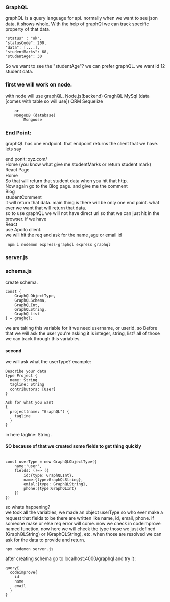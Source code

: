 ### GraphQL

graphQL is a query language for api. normally when we want to see json data. it shows whole. With the help of graphQl we can track specific property of that data.
```
"status" : "ok",
"statusCode": 200, 
"data": [....],
"studentMarks": 68,
"studentAge": 30
```
So we want to see the "studentAge"? we can prefer graphQL. we want id 12 student data. 

### first we will work on node. 
with node will use graphQL. 
Node.js(backend)
    GraghQL
        MySql (data [comes with table so will use])
        ORM Sequelize

        or
        MongoDB (database)
            Mongoose 

### End Point:  
graphQL has one endpoint. that endpoint returns the client that we have. lets say 

end ponit: xyz.com/ <br>
Home (you know what give me studentMarks or return student mark)<br>
React Page <br>
Home <br>
So that will return that student data when you hit that http. <br>
Now again go to the Blog page. and give me the comment <br>
Blog<br>
studentComment<br>
it will return that data. main thing is there will be only one end point. what ever we want that will return that data. <br>
so to use graphQL we will not have direct url so that we can just hit in the browser. if we have <br>
React<br>
use Apollo client.<br>
we will hit the req and ask for the name ,age or email id

```
 npm i nodemon express-graphql express graphql
 ```
 ### server.js

 ### schema.js

create schema. 
```
const {
    GraphQLObjectType,
    GraphQLSchema,
    GraphQLInt,
    GraphQLString,
    GraphQLList
} = graghql;    
```

we are taking this variable for it we need username, or userId. so Before that we will ask the user you're asking it is integer, string, list? all of those we can track through this variables. 
#### second 
we will ask what the userType? 
example: 
```
Describe your data
type Project {
  name: String
  tagline: String
  contributors: [User]
}
```
```
Ask for what you want
{
  project(name: "GraphQL") {
    tagline
  }
}
```
in here tagline: String. 
#### SO because of that we created some fields to get thing quickly
```

const userType = new GraphQLObjectType({
    name:'user',
    fields: ()=> ({
        id:{type: GraphQLInt},
        name:{type:GraphQLString},
        emial:{type: GraphQLString},
        phone:{type:GraphQLInt}
    })
})
```
so whats happening? <br>
we took all the variables, we made an object userType so who ever make a request that fields to be there are written like name, id, email, phone. if someone make or else req error will come. now we check in codeimprove named function, now here we will check the type those we just defined (GraphQLString) or (GraphQLString), etc. when those are resolved we can ask for the data to provide and return. 

```
npx nodemon server.js
```

after creating schema go to localhost:4000/graphql
and try it : 
```
query{
  codeimprove{
    id
    name
    email
  }
}
```



